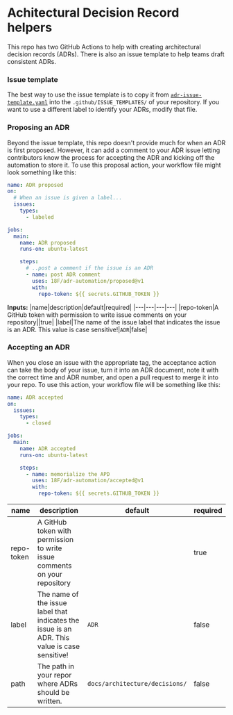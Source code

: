 # Achitectural Decision Record helpers

This repo has two GitHub Actions to help with creating architectural decision
records (ADRs). There is also an issue template to help teams draft consistent
ADRs.

### Issue template

The best way to use the issue template is to copy it from
[`adr-issue-template.yaml`](blob/main/adr-issue-template.yaml) into the
`.github/ISSUE_TEMPLATES/` of your repository. If you want to use a different
label to identify your ADRs, modify that file.

### Proposing an ADR

Beyond the issue template, this repo doesn't provide much for when an ADR is
first proposed. However, it can add a comment to your ADR issue letting
contributors know the process for accepting the ADR and kicking off the
automation to store it. To use this proposal action, your workflow file might
look something like this:


```yaml
name: ADR proposed
on:
  # When an issue is given a label...
  issues:
    types:
      - labeled

jobs:
  main:
    name: ADR proposed
    runs-on: ubuntu-latest

    steps:
      # ..post a comment if the issue is an ADR
      - name: post ADR comment
        uses: 18F/adr-automation/proposed@v1
        with:
          repo-token: ${{ secrets.GITHUB_TOKEN }}
```

**Inputs:**
|name|description|default|required|
|---|---|---|---|
|repo-token|A GitHub token with permission to write issue comments on your repository||true|
|label|The name of the issue label that indicates the issue is an ADR. This value is case sensitive!|`ADR`|false|

### Accepting an ADR

When you close an issue with the appropriate tag, the acceptance action can take
the body of your issue, turn it into an ADR document, note it with the correct
time and ADR number, and open a pull request to merge it into your repo. To use
this action, your workflow file will be something like this:

```yaml
name: ADR accepted
on:
  issues:
    types:
      - closed

jobs:
  main:
    name: ADR accepted
    runs-on: ubuntu-latest

    steps:
      - name: memorialize the APD
        uses: 18F/adr-automation/accepted@v1
        with:
          repo-token: ${{ secrets.GITHUB_TOKEN }}
```

|name|description|default|required|
|---|---|---|---|
|repo-token|A GitHub token with permission to write issue comments on your repository||true|
|label|The name of the issue label that indicates the issue is an ADR. This value is case sensitive!|`ADR`|false|
|path|The path in your repor where ADRs should be written.|`docs/architecture/decisions/`|false|
